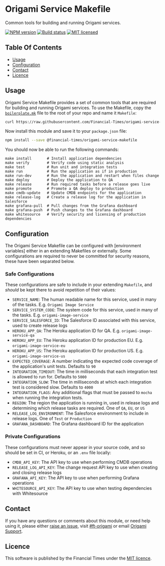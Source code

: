 
Origami Service Makefile
========================

Common tools for building and running Origami services.

[![NPM version](https://img.shields.io/npm/v/@financial-times/origami-service-makefile.svg)](https://www.npmjs.com/package/@financial-times/origami-service-makefile)
[![Build status](https://img.shields.io/circleci/project/Financial-Times/origami-service-makefile.svg)](https://circleci.com/gh/Financial-Times/origami-service-makefile)
[![MIT licensed](https://img.shields.io/badge/license-MIT-blue.svg)][license]


Table Of Contents
-----------------

  - [Usage](#usage)
  - [Configuration](#configuration)
  - [Contact](#contact)
  - [Licence](#licence)


Usage
-----

Origami Service Makefile provides a set of common tools that are required for building and running Origami services. To use the Makefile, copy the [`boilerplate.mk`](boilerplate.mk) file to the root of your repo and name it `Makefile`:

```sh
curl https://raw.githubusercontent.com/Financial-Times/origami-service-makefile/master/boilerplate.mk > Makefile
```

Now install this module and save it to your `package.json` file:

```sh
npm install --save @financial-times/origami-service-makefile
```

You should now be able to run the following commands:

```
make install       # Install application dependencies
make verify        # Verify code using static analysis
make test          # Run unit and integration tests
make run           # Run the application as if in production
make run-dev       # Run the application and restart when files change
make deploy        # Deploy the application to QA
make release       # Run required tasks before a release goes live
make promote       # Promote a QA deploy to production
make cmdb-update   # Update CMDB endpoints for the application
make release-log   # Create a release log for the application in Salesforce
make grafana-pull  # Pull changes from the Grafana dashboard
make grafana-push  # Push changes to the Grafana dashboard
make whitesource   # Verify security and licensing of production dependencies
```


Configuration
-------------

The Origami Service Makefile can be configured with [environment variables] either in an extending Makefiles or externally. Some configurations are required to never be committed for security reasons, these have been separated below.

### Safe Configurations

These configurations are safe to include in your extending `Makefile`, and _should_ be kept there to avoid repetition of their values:

  - `SERVICE_NAME`: The human readable name for this service, used in many of the tasks. E.g. `Origami Image Service`
  - `SERVICE_SYSTEM_CODE`: The system code for this service, used in many of the tasks. E.g. `origami-image-service`
  - `SERVICE_SALESFORCE_ID`: The Salesforce ID associated with this service, used to create release logs
  - `HEROKU_APP_QA`: The Heroku application ID for QA. E.g. `origami-image-service-qa`
  - `HEROKU_APP_EU`: The Heroku application ID for production EU. E.g. `origami-image-service-eu`
  - `HEROKU_APP_US`: The Heroku application ID for production US. E.g. `origami-image-service-us`
  - `EXPECTED_COVERAGE`: A number indicating the expected code coverage of the application's unit tests. Defaults to `90`
  - `INTEGRATION_TIMEOUT`: The time in milliseconds that each integration test is allowed to run for. Defaults to `5000`
  - `INTEGRATION_SLOW`: The time in milliseconds at which each integration test is considered slow. Defaults to `4000`
  - `INTEGRATION_FLAGS`: Any additional flags that must be passed to `mocha` when running the integration tests.
  - `REGION`: The region the application is running in, used in release logs and determining which release tasks are required. One of `QA`, `EU`, or `US`
  - `RELEASE_LOG_ENVIRONMENT`: The Salesforce environment to include in release logs. One of `Test` or `Production`
  - `GRAFANA_DASHBOARD`: The Grafana dashboard ID for the application

### Private Configurations

These configurations must never appear in your source code, and so should be set in CI, or Heroku, or an `.env` file locally:

  - `CMDB_API_KEY`: The API key to use when performing CMDB operations
  - `RELEASE_LOG_API_KEY`: The change request API key to use when creating and closing release logs
  - `GRAFANA_API_KEY`: The API key to use when performing Grafana operations
  - `WHITESOURCE_API_KEY`: The API key to use when testing dependencies with Whitesource


Contact
-------

If you have any questions or comments about this module, or need help using it, please either [raise an issue][issues], visit [#ft-origami] or email [Origami Support].


Licence
-------

This software is published by the Financial Times under the [MIT licence][license].



[#ft-origami]: https://financialtimes.slack.com/messages/ft-origami/
[issues]: https://github.com/Financial-Times/origami-service-makefile/issues
[license]: http://opensource.org/licenses/MIT
[origami support]: mailto:origami-support@ft.com
